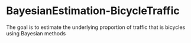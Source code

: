 # BayesianEstimation-BicycleTraffic

The goal is to estimate the underlying proportion of traffic that is bicycles using Bayesian methods
